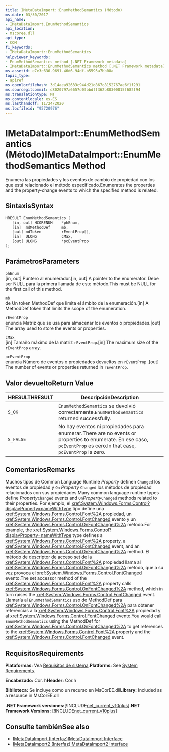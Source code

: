 ```yaml
---
title: IMetaDataImport::EnumMethodSemantics (Método)
ms.date: 03/30/2017
api_name:
- IMetaDataImport.EnumMethodSemantics
api_location:
- mscoree.dll
api_type:
- COM
f1_keywords:
- IMetaDataImport::EnumMethodSemantics
helpviewer_keywords:
- EnumMethodSemantics method [.NET Framework metadata]
- IMetaDataImport::EnumMethodSemantics method [.NET Framework metadata]
ms.assetid: e7e3c630-9691-46d6-94df-b5593a7bb08a
topic_type:
- apiref
ms.openlocfilehash: 3d14aea92633c944d21d867c8152767ae6f1f291
ms.sourcegitcommit: d8020797a6657d0fbbdff362b80300815f682f94
ms.translationtype: MT
ms.contentlocale: es-ES
ms.lasthandoff: 11/24/2020
ms.locfileid: "95720976"
---
```

# <a name="imetadataimportenummethodsemantics-method"></a><span data-ttu-id="188d4-102">IMetaDataImport::EnumMethodSemantics (Método)</span><span class="sxs-lookup"><span data-stu-id="188d4-102">IMetaDataImport::EnumMethodSemantics Method</span></span>

<span data-ttu-id="188d4-103">Enumera las propiedades y los eventos de cambio de propiedad con los que está relacionado el método especificado.</span><span class="sxs-lookup"><span data-stu-id="188d4-103">Enumerates the properties and the property-change events to which the specified method is related.</span></span>  
  
## <a name="syntax"></a><span data-ttu-id="188d4-104">Sintaxis</span><span class="sxs-lookup"><span data-stu-id="188d4-104">Syntax</span></span>  
  
```cpp  
HRESULT EnumMethodSemantics (  
   [in, out] HCORENUM    *phEnum,  
   [in]  mdMethodDef     mb,
   [out] mdToken         rEventProp[],  
   [in]  ULONG           cMax,  
   [out] ULONG           *pcEventProp  
);  
```  
  
## <a name="parameters"></a><span data-ttu-id="188d4-105">Parámetros</span><span class="sxs-lookup"><span data-stu-id="188d4-105">Parameters</span></span>  

 `phEnum`  
 <span data-ttu-id="188d4-106">[in, out] Puntero al enumerador.</span><span class="sxs-lookup"><span data-stu-id="188d4-106">[in, out] A pointer to the enumerator.</span></span> <span data-ttu-id="188d4-107">Debe ser NULL para la primera llamada de este método.</span><span class="sxs-lookup"><span data-stu-id="188d4-107">This must be NULL for the first call of this method.</span></span>  
  
 `mb`  
 <span data-ttu-id="188d4-108">de Un token MethodDef que limita el ámbito de la enumeración.</span><span class="sxs-lookup"><span data-stu-id="188d4-108">[in] A MethodDef token that limits the scope of the enumeration.</span></span>  
  
 `rEventProp`  
 <span data-ttu-id="188d4-109">enuncia Matriz que se usa para almacenar los eventos o propiedades.</span><span class="sxs-lookup"><span data-stu-id="188d4-109">[out] The array used to store the events or properties.</span></span>  
  
 `cMax`  
 <span data-ttu-id="188d4-110">[in] Tamaño máximo de la matriz `rEventProp`.</span><span class="sxs-lookup"><span data-stu-id="188d4-110">[in] The maximum size of the `rEventProp` array.</span></span>  
  
 `pcEventProp`  
 <span data-ttu-id="188d4-111">enuncia Número de eventos o propiedades devueltos en `rEventProp` .</span><span class="sxs-lookup"><span data-stu-id="188d4-111">[out] The number of events or properties returned in `rEventProp`.</span></span>  
  
## <a name="return-value"></a><span data-ttu-id="188d4-112">Valor devuelto</span><span class="sxs-lookup"><span data-stu-id="188d4-112">Return Value</span></span>  
  
|<span data-ttu-id="188d4-113">HRESULT</span><span class="sxs-lookup"><span data-stu-id="188d4-113">HRESULT</span></span>|<span data-ttu-id="188d4-114">Descripción</span><span class="sxs-lookup"><span data-stu-id="188d4-114">Description</span></span>|  
|-------------|-----------------|  
|`S_OK`|<span data-ttu-id="188d4-115">`EnumMethodSemantics` se devolvió correctamente.</span><span class="sxs-lookup"><span data-stu-id="188d4-115">`EnumMethodSemantics` returned successfully.</span></span>|  
|`S_FALSE`|<span data-ttu-id="188d4-116">No hay eventos ni propiedades para enumerar.</span><span class="sxs-lookup"><span data-stu-id="188d4-116">There are no events or properties to enumerate.</span></span> <span data-ttu-id="188d4-117">En ese caso, `pcEventProp` es cero.</span><span class="sxs-lookup"><span data-stu-id="188d4-117">In that case, `pcEventProp` is zero.</span></span>|  
  
## <a name="remarks"></a><span data-ttu-id="188d4-118">Comentarios</span><span class="sxs-lookup"><span data-stu-id="188d4-118">Remarks</span></span>  

 <span data-ttu-id="188d4-119">Muchos tipos de Common Language Runtime *Property* definen `Changed` los eventos de propiedad y `On` *Property* `Changed` los métodos de propiedad relacionados con sus propiedades.</span><span class="sxs-lookup"><span data-stu-id="188d4-119">Many common language runtime types define *Property*`Changed` events and `On`*Property*`Changed` methods related to their properties.</span></span> <span data-ttu-id="188d4-120">Por ejemplo, el <xref:System.Windows.Forms.Control?displayProperty=nameWithType> tipo define una <xref:System.Windows.Forms.Control.Font%2A> propiedad, un <xref:System.Windows.Forms.Control.FontChanged> evento y un <xref:System.Windows.Forms.Control.OnFontChanged%2A> método.</span><span class="sxs-lookup"><span data-stu-id="188d4-120">For example, the <xref:System.Windows.Forms.Control?displayProperty=nameWithType> type defines a <xref:System.Windows.Forms.Control.Font%2A> property, a <xref:System.Windows.Forms.Control.FontChanged> event, and an <xref:System.Windows.Forms.Control.OnFontChanged%2A> method.</span></span> <span data-ttu-id="188d4-121">El método de descriptor de acceso set de la <xref:System.Windows.Forms.Control.Font%2A> propiedad llama al <xref:System.Windows.Forms.Control.OnFontChanged%2A> método, que a su vez provoca el <xref:System.Windows.Forms.Control.FontChanged> evento.</span><span class="sxs-lookup"><span data-stu-id="188d4-121">The set accessor method of the <xref:System.Windows.Forms.Control.Font%2A> property calls <xref:System.Windows.Forms.Control.OnFontChanged%2A> method, which in turn raises the <xref:System.Windows.Forms.Control.FontChanged> event.</span></span> <span data-ttu-id="188d4-122">Llamaría al `EnumMethodSemantics` uso de MethodDef para <xref:System.Windows.Forms.Control.OnFontChanged%2A> para obtener referencias a la <xref:System.Windows.Forms.Control.Font%2A> propiedad y al <xref:System.Windows.Forms.Control.FontChanged> evento.</span><span class="sxs-lookup"><span data-stu-id="188d4-122">You would call `EnumMethodSemantics` using the MethodDef for <xref:System.Windows.Forms.Control.OnFontChanged%2A> to get references to the <xref:System.Windows.Forms.Control.Font%2A> property and the <xref:System.Windows.Forms.Control.FontChanged> event.</span></span>  
  
## <a name="requirements"></a><span data-ttu-id="188d4-123">Requisitos</span><span class="sxs-lookup"><span data-stu-id="188d4-123">Requirements</span></span>  

 <span data-ttu-id="188d4-124">**Plataformas:** Vea [Requisitos de sistema](../../get-started/system-requirements.md).</span><span class="sxs-lookup"><span data-stu-id="188d4-124">**Platforms:** See [System Requirements](../../get-started/system-requirements.md).</span></span>  
  
 <span data-ttu-id="188d4-125">**Encabezado:** Cor. h</span><span class="sxs-lookup"><span data-stu-id="188d4-125">**Header:** Cor.h</span></span>  
  
 <span data-ttu-id="188d4-126">**Biblioteca:** Se incluye como un recurso en MsCorEE.dll</span><span class="sxs-lookup"><span data-stu-id="188d4-126">**Library:** Included as a resource in MsCorEE.dll</span></span>  
  
 <span data-ttu-id="188d4-127">**.NET Framework versiones:**[!INCLUDE[net_current_v10plus](../../../../includes/net-current-v10plus-md.md)]</span><span class="sxs-lookup"><span data-stu-id="188d4-127">**.NET Framework Versions:** [!INCLUDE[net_current_v10plus](../../../../includes/net-current-v10plus-md.md)]</span></span>  
  
## <a name="see-also"></a><span data-ttu-id="188d4-128">Consulte también</span><span class="sxs-lookup"><span data-stu-id="188d4-128">See also</span></span>

- [<span data-ttu-id="188d4-129">IMetaDataImport (Interfaz)</span><span class="sxs-lookup"><span data-stu-id="188d4-129">IMetaDataImport Interface</span></span>](imetadataimport-interface.md)
- [<span data-ttu-id="188d4-130">IMetaDataImport2 (Interfaz)</span><span class="sxs-lookup"><span data-stu-id="188d4-130">IMetaDataImport2 Interface</span></span>](imetadataimport2-interface.md)
